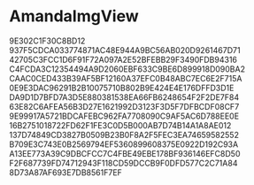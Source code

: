 # AmandaImgView
9E302C1F30C8BD12
937F5CDCA033774871AC48E944A9BC56AB020D9261467D71
42705C3FCC1D6F91F72A097A2E52BFEBB29F3490FDB94316
C4FCDA3C12354494A9D2060EBF633C9BE6D899918D090BA2
CAAC0CED433B39AF5BF12160A37EFC0B48ABC7EC6E2F715A
0E9E3DAC96291B2B10075710B802B9E424E4E176DFFD3D1E
DA9D1D7BFD7A3D5E880381538EA66FB6248654F2F2DE7F84
63E82C6AFEA56B3D27E1621992D3123F3D5F7DFBCDF08CF7
9E99917A5721BDCAFEBC962FA7708090C9AF5AC6D788EE0E
16B2751018722FD62F1FE3C0D5B000AB7D74B14A1A8AE012
137D74849CD3827B0509B23B0F8A2F5FEC3EA74659582552
B709E3C743E0B2569794EF5360899608375E0922D192C93A
A13EE773A39C9DBCFCC7C4FBE49EBE178BF936146EFC8D50
F2F687739FD74712943F118CD59DCCB9F0DFD577C2C71A84
8D73A87AF693E7DB8561F7EF
